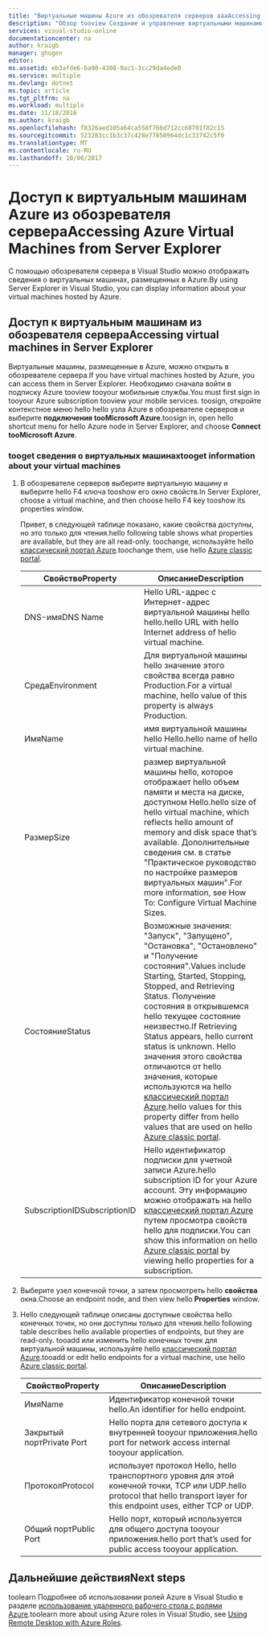```yaml
---
title: "Виртуальные машины Azure из обозревателя серверов aaaAccessing | Документы Microsoft"
description: "Обзор tooview Создание и управление виртуальными машинами Azure (ВМ) в обозревателе серверов в Visual Studio."
services: visual-studio-online
documentationcenter: na
author: kraigb
manager: ghogen
editor: 
ms.assetid: eb3afde6-ba90-4308-9ac1-3cc29da4ede0
ms.service: multiple
ms.devlang: dotnet
ms.topic: article
ms.tgt_pltfrm: na
ms.workload: multiple
ms.date: 11/18/2016
ms.author: kraigb
ms.openlocfilehash: f8326aed105a64ca558f766d712cc68701f82c15
ms.sourcegitcommit: 523283cc1b3c37c428e77850964dc1c33742c5f0
ms.translationtype: MT
ms.contentlocale: ru-RU
ms.lasthandoff: 10/06/2017
---
```

# <a name="accessing-azure-virtual-machines-from-server-explorer"></a><span data-ttu-id="dba59-103">Доступ к виртуальным машинам Azure из обозревателя сервера</span><span class="sxs-lookup"><span data-stu-id="dba59-103">Accessing Azure Virtual Machines from Server Explorer</span></span>
<span data-ttu-id="dba59-104">С помощью обозревателя сервера в Visual Studio можно отображать сведения о виртуальных машинах, размещенных в Azure.</span><span class="sxs-lookup"><span data-stu-id="dba59-104">By using Server Explorer in Visual Studio, you can display information about your virtual machines hosted by Azure.</span></span>

## <a name="accessing-virtual-machines-in-server-explorer"></a><span data-ttu-id="dba59-105">Доступ к виртуальным машинам из обозревателя сервера</span><span class="sxs-lookup"><span data-stu-id="dba59-105">Accessing virtual machines in Server Explorer</span></span>
<span data-ttu-id="dba59-106">Виртуальные машины, размещенные в Azure, можно открыть в обозревателе сервера.</span><span class="sxs-lookup"><span data-stu-id="dba59-106">If you have virtual machines hosted by Azure, you can access them in Server Explorer.</span></span> <span data-ttu-id="dba59-107">Необходимо сначала войти в подписку Azure tooview tooyour мобильные службы.</span><span class="sxs-lookup"><span data-stu-id="dba59-107">You must first sign in tooyour Azure subscription tooview your mobile services.</span></span> <span data-ttu-id="dba59-108">toosign, откройте контекстное меню hello hello узла Azure в обозревателе серверов и выберите **подключения tooMicrosoft Azure**.</span><span class="sxs-lookup"><span data-stu-id="dba59-108">toosign in, open hello shortcut menu for hello Azure node in Server Explorer, and choose **Connect tooMicrosoft Azure**.</span></span>

### <a name="tooget-information-about-your-virtual-machines"></a><span data-ttu-id="dba59-109">tooget сведения о виртуальных машинах</span><span class="sxs-lookup"><span data-stu-id="dba59-109">tooget information about your virtual machines</span></span>
1. <span data-ttu-id="dba59-110">В обозревателе серверов выберите виртуальную машину и выберите hello F4 ключа tooshow его окно свойств.</span><span class="sxs-lookup"><span data-stu-id="dba59-110">In Server Explorer, choose a virtual machine, and then choose hello F4 key tooshow its properties window.</span></span>
   
    <span data-ttu-id="dba59-111">Привет, в следующей таблице показано, какие свойства доступны, но это только для чтения.</span><span class="sxs-lookup"><span data-stu-id="dba59-111">hello following table shows what properties are available, but they are all read-only.</span></span> <span data-ttu-id="dba59-112">toochange, используйте hello [классический портал Azure](http://go.microsoft.com/fwlink/?LinkID=213885).</span><span class="sxs-lookup"><span data-stu-id="dba59-112">toochange them, use hello [Azure classic portal](http://go.microsoft.com/fwlink/?LinkID=213885).</span></span>
   
   | <span data-ttu-id="dba59-113">Свойство</span><span class="sxs-lookup"><span data-stu-id="dba59-113">Property</span></span> | <span data-ttu-id="dba59-114">Описание</span><span class="sxs-lookup"><span data-stu-id="dba59-114">Description</span></span> |
   | --- | --- |
   | <span data-ttu-id="dba59-115">DNS-имя</span><span class="sxs-lookup"><span data-stu-id="dba59-115">DNS Name</span></span> |<span data-ttu-id="dba59-116">Hello URL-адрес с Интернет-адрес виртуальной машины hello hello.</span><span class="sxs-lookup"><span data-stu-id="dba59-116">hello URL with hello Internet address of hello virtual machine.</span></span> |
   | <span data-ttu-id="dba59-117">Среда</span><span class="sxs-lookup"><span data-stu-id="dba59-117">Environment</span></span> |<span data-ttu-id="dba59-118">Для виртуальной машины hello значение этого свойства всегда равно Production.</span><span class="sxs-lookup"><span data-stu-id="dba59-118">For a virtual machine, hello value of this property is always Production.</span></span> |
   | <span data-ttu-id="dba59-119">Имя</span><span class="sxs-lookup"><span data-stu-id="dba59-119">Name</span></span> |<span data-ttu-id="dba59-120">имя виртуальной машины hello Hello.</span><span class="sxs-lookup"><span data-stu-id="dba59-120">hello name of hello virtual machine.</span></span> |
   | <span data-ttu-id="dba59-121">Размер</span><span class="sxs-lookup"><span data-stu-id="dba59-121">Size</span></span> |<span data-ttu-id="dba59-122">размер виртуальной машины hello, которое отображает hello объем памяти и места на диске, доступном Hello.</span><span class="sxs-lookup"><span data-stu-id="dba59-122">hello size of hello virtual machine, which reflects hello amount of memory and disk space that’s available.</span></span> <span data-ttu-id="dba59-123">Дополнительные сведения см. в статье "Практическое руководство по настройке размеров виртуальных машин".</span><span class="sxs-lookup"><span data-stu-id="dba59-123">For more information, see How To: Configure Virtual Machine Sizes.</span></span> |
   | <span data-ttu-id="dba59-124">Состояние</span><span class="sxs-lookup"><span data-stu-id="dba59-124">Status</span></span> |<span data-ttu-id="dba59-125">Возможные значения: "Запуск", "Запущено", "Остановка", "Остановлено" и "Получение состояния".</span><span class="sxs-lookup"><span data-stu-id="dba59-125">Values include Starting, Started, Stopping, Stopped, and Retrieving Status.</span></span> <span data-ttu-id="dba59-126">Получение состояния в открывшемся hello текущее состояние неизвестно.</span><span class="sxs-lookup"><span data-stu-id="dba59-126">If Retrieving Status appears, hello current status is unknown.</span></span> <span data-ttu-id="dba59-127">Hello значения этого свойства отличаются от hello значения, которые используются на hello [классический портал Azure](http://go.microsoft.com/fwlink/?LinkID=213885).</span><span class="sxs-lookup"><span data-stu-id="dba59-127">hello values for this property differ from hello values that are used on hello [Azure classic portal](http://go.microsoft.com/fwlink/?LinkID=213885).</span></span> |
   | <span data-ttu-id="dba59-128">SubscriptionID</span><span class="sxs-lookup"><span data-stu-id="dba59-128">SubscriptionID</span></span> |<span data-ttu-id="dba59-129">Hello идентификатор подписки для учетной записи Azure.</span><span class="sxs-lookup"><span data-stu-id="dba59-129">hello subscription ID for your Azure account.</span></span> <span data-ttu-id="dba59-130">Эту информацию можно отображать на hello [классический портал Azure](http://go.microsoft.com/fwlink/?LinkID=213885) путем просмотра свойств hello для подписки.</span><span class="sxs-lookup"><span data-stu-id="dba59-130">You can show this information on hello [Azure classic portal](http://go.microsoft.com/fwlink/?LinkID=213885) by viewing hello properties for a subscription.</span></span> |
2. <span data-ttu-id="dba59-131">Выберите узел конечной точки, а затем просмотреть hello **свойства** окна.</span><span class="sxs-lookup"><span data-stu-id="dba59-131">Choose an endpoint node, and then view hello **Properties** window.</span></span>
3. <span data-ttu-id="dba59-132">Hello следующей таблице описаны доступные свойства hello конечных точек, но они доступны только для чтения.</span><span class="sxs-lookup"><span data-stu-id="dba59-132">hello following table describes hello available properties of endpoints, but they are read-only.</span></span> <span data-ttu-id="dba59-133">tooadd или изменить hello конечных точек для виртуальной машины, используйте hello [классический портал Azure](http://go.microsoft.com/fwlink/?LinkID=213885).</span><span class="sxs-lookup"><span data-stu-id="dba59-133">tooadd or edit hello endpoints for a virtual machine, use hello [Azure classic portal](http://go.microsoft.com/fwlink/?LinkID=213885).</span></span> 
   
   | <span data-ttu-id="dba59-134">Свойство</span><span class="sxs-lookup"><span data-stu-id="dba59-134">Property</span></span> | <span data-ttu-id="dba59-135">Описание</span><span class="sxs-lookup"><span data-stu-id="dba59-135">Description</span></span> |
   | --- | --- |
   | <span data-ttu-id="dba59-136">Имя</span><span class="sxs-lookup"><span data-stu-id="dba59-136">Name</span></span> |<span data-ttu-id="dba59-137">Идентификатор конечной точки hello.</span><span class="sxs-lookup"><span data-stu-id="dba59-137">An identifier for hello endpoint.</span></span> |
   | <span data-ttu-id="dba59-138">Закрытый порт</span><span class="sxs-lookup"><span data-stu-id="dba59-138">Private Port</span></span> |<span data-ttu-id="dba59-139">Hello порта для сетевого доступа к внутренней tooyour приложения.</span><span class="sxs-lookup"><span data-stu-id="dba59-139">hello port for network access internal tooyour application.</span></span> |
   | <span data-ttu-id="dba59-140">Протокол</span><span class="sxs-lookup"><span data-stu-id="dba59-140">Protocol</span></span> |<span data-ttu-id="dba59-141">использует протокол Hello, hello транспортного уровня для этой конечной точки, TCP или UDP.</span><span class="sxs-lookup"><span data-stu-id="dba59-141">hello protocol that hello transport layer for this endpoint uses, either TCP or UDP.</span></span> |
   | <span data-ttu-id="dba59-142">Общий порт</span><span class="sxs-lookup"><span data-stu-id="dba59-142">Public Port</span></span> |<span data-ttu-id="dba59-143">Hello порт, который используется для общего доступа tooyour приложения.</span><span class="sxs-lookup"><span data-stu-id="dba59-143">hello port that’s used for public access tooyour application.</span></span> |

## <a name="next-steps"></a><span data-ttu-id="dba59-144">Дальнейшие действия</span><span class="sxs-lookup"><span data-stu-id="dba59-144">Next steps</span></span>
<span data-ttu-id="dba59-145">toolearn Подробнее об использовании ролей Azure в Visual Studio в разделе [использование удаленного рабочего стола с ролями Azure](vs-azure-tools-remote-desktop-roles.md).</span><span class="sxs-lookup"><span data-stu-id="dba59-145">toolearn more about using Azure roles in Visual Studio, see [Using Remote Desktop with Azure Roles](vs-azure-tools-remote-desktop-roles.md).</span></span>

